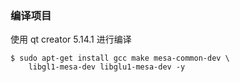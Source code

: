### 编译项目
使用 qt creator 5.14.1 进行编译 
```
$ sudo apt-get install gcc make mesa-common-dev \
    libgl1-mesa-dev libglu1-mesa-dev -y 
```
